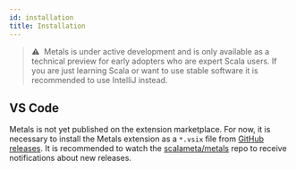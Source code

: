 ```yaml
---
id: installation
title: Installation
---
```


> ⚠ ️ Metals is under active development and is only available as a technical
> preview for early adopters who are expert Scala users. If you are just
> learning Scala or want to use stable software it is recommended to use
> IntelliJ instead.

## VS Code

Metals is not yet published on the extension marketplace. For now, it is
necessary to install the Metals extension as a `*.vsix` file from
[GitHub releases](https://github.com/scalameta/metals/releases). It is
recommended to watch the [scalameta/metals](https://github.com/scalameta/metals)
repo to receive notifications about new releases.
